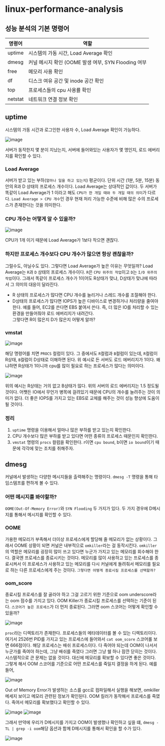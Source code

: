 # linux-performance-analysis
## 성능 분석의 기본 명령어
|명령어|역할|
|----|------------------------|
|uptime|시스템의 가동 시간, Load Average 확인|
|dmesg|커널 메시지 확인 (OOME 발생 여부, SYN Flooding 여부|
|free|메모리 사용 확인|
|df|디스크 여유 공간 및 inode 공간 확인|
|top|프로세스들의 cpu 사용률 확인|
|netstat|네트워크 연결 정보 확인|

## uptime
시스템의 가동 시간과 로그인한 사용자 수, Load Average 확인이 가능하다.    

![image](https://github.com/haeyonghahn/linux-performance-analysis/assets/31242766/b6384fe1-7986-45b4-8f1f-0f639022c635)

서버가 동작한지 몇 분이 지났는지, 서버에 들어와있는 사용자가 몇 명인지, 로드 에버리지를 확인할 수 있다.

### Load Average
서버가 받고 있는 부하(`얼마나 일을 하고 있는지`) 평균이다. 단위 시간 (1분, 5분, 15분) 동안의 R과 D 상태의 프로세스 개수이다. Load Average는 상대적인 값이다. 두 서버가 똑같이 Load Average가 1 이라고 해도 `CPU가 한 개일 때와 두 개일 때의 의미`가 다르다. `Load Average > CPU 개수`인 경우 현재 처리 가능한 수준에 비해 많은 수의 프로세스가 존재한다는 것을 의미한다. 

### CPU 개수는 어떻게 알 수 있을까?
![image](https://github.com/haeyonghahn/linux-performance-analysis/assets/31242766/d7809ccd-3c83-4627-bd55-44929a61842e)

CPU가 1개 이기 때문에 Load Average가 1보다 작으면 괜찮다. 

### 하지만 프로세스 개수보다 CPU 개수가 많으면 항상 괜찮을까?
그럴수도, 아닐수도 있다. 그렇다면 Load Average가 높은 이유는 무엇일까? Load Average는 `R`과 `D` 상태의 프로세스 개수이다. `R`은 `CPU 위주의 작업`이고 `D`는 `I/O 위주의 작업`이다. 그래서 똑같이 프로세스 개수가 1이어도 R상태가 맞냐, D상태가 맞냐에 따라서 그 의미의 대응이 달라진다.    
- R 상태의 프로세스가 많다면 CPU 개수를 늘리거나 스레드 개수를 조절해야 한다. 
- D상태의 프로세스가 많다면 IOPS가 높은 디바이스로 변경하거나 처리량을 줄여야 한다. 예를 들어, EC2를 쓴다면 EBS 붙여서 쓴다. 즉, 더 많은 IO를 처리할 수 있는 환경을 만들어줘야 로드 에버리지가 내려간다.    
그렇다면 R이 많은지 D가 많은지 어떻게 알까?

### vmstat 
![image](https://github.com/haeyonghahn/linux-performance-analysis/assets/31242766/a2ffa7b5-f95b-4985-b83c-8f60e757fec0)

해당 명령어를 치면 `PROCS` 컬럼이 있다. 그 중에서도 `R`컬럼과 `B`컬럼이 있는데, `R`컬럼이 R상태, `B`컬럼이 D상태로 이해하면 된다. 위 예시로 든 서버도 로드 에버리지가 1이다. 왜냐하면 R상태가 1이니까 cpu를 많이 필요로 하는 프로세스가 많다는 의미이다. 

![image](https://github.com/haeyonghahn/linux-performance-analysis/assets/31242766/499cd211-a0c6-47f8-be89-a7df9854bdd6)

위의 예시는 R상태는 거의 없고 B상태가 많다. 위의 서버의 로드 에버리지는 1.5 정도될 것이다. 어쨋든 IO에서 무언가 병목에 걸려있기 때문에 CPU의 개수를 늘려주는 것이 의미가 없다. 더 좋은 IOPS를 가지고 있는 EBS로 교체를 해주는 것이 성능 향상에 도움이 될 것이다. 

### 정리
1. `uptime` 명령을 이용해서 얼마나 많은 부하를 받고 있는지 확인한다.
2. CPU 개수보다 많은 부하를 받고 있다면 어떤 종류의 프로세스 때문인지 확인한다.
3. `vmstat` 명령의 `procs` 컬럼을 확인한다. r이면 `cpu bound`, b이면 `io bound`이기 때문에 각각에 맞는 조치를 취해주자.

## dmesg
커널에서 발생하는 다양한 메시지들을 출력해주는 명령이다. `dmesg -T` 명령을 통해 타임스템프를 편하게 볼 수 있다. 

### 어떤 메시지를 봐야할까?
`OOME(Out-Of-Memory Error)`와 `SYN Flooding` 두 가지가 있다. 두 가지 경우에 D메시지를 통해서 메시지를 확인할 수 있다. 

### OOME
가용한 메모리가 부족해서 더이상 프로세스에게 할당해 줄 메모리가 없는 상황이다. 그래서 OOME 상황이 되면 커널은 내부적으로 `omkiller`라는 걸 동작시킨다. `omkiller`의 역할은 메모리를 굉장히 많이 쓰고 있다면 누군가 가지고 있는 메모리를 회수해야 한다. 결국엔 프로세스를 종료시키는 것이다. 메모리를 많이 사용하고 있는 프로세스를 종료시켜서 이 프로세스가 사용하고 있는 메모리를 다시 커널에게 돌려줘서 메모리를 필요로 하는 다른 프로세스에게 주는 것이다. `그렇다면 어떻게 종료시킬 프로세스를 선택할까?`

### oom_score
종료시킬 프로세스를 잘 골라야 하고 그걸 고르기 위한 기준으로 oom underscore라는 oom 점수를 가지고 있다. OOM Killer가 종료시킬 프로세스를 선택하는 기준이 된다. `스코어가 높은 프로세스`가 더 먼저 종료된다. 그러면 oom 스코어는 어떻게 확인할 수 있을까?

![image](https://github.com/haeyonghahn/linux-performance-analysis/assets/31242766/814867a0-31f9-4f3f-98e5-ca9033fae058)

`proc`라는 디렉토리가 존재한다. 프로세스들의 메타데이터를 볼 수 있는 디렉토리이다. 여기서 2526번 PID를 가지고 있는 프로세스에 들어와서 `cat oom_score` 스코어롤 보면 666점이다. 해당 프로세스는 배쉬 프로세스이다. 다 죽어야 되는데 OOM이 나서서 누군가를 죽여야 하는데, 그냥 배쉬를 죽였다 그러면 그냥 쉘 하나 잠깐 닫히는 것이다. 시스템적으로 큰 문제는 없을 것이다. 대신에 메모리를 확보할 수 있다면 좋은 것이다. 그렇게 해서 OOM 스코어를 기준으로 어떤 프로세스를 죽일지 결정을 하게 된다. 예를 들어, 

![image](https://github.com/haeyonghahn/linux-performance-analysis/assets/31242766/d70c5a1b-df1d-4ad7-8f27-2fecb637d511)

Out of Memory Error가 발생하는 소스를 gcc로 컴파일해서 실행을 해보면, omkiller 메세지 보이고 메모리 관련된 정보가 확인된다. OOM 킬러가 동작해서 프로세스를 죽였다. 죽여서 메모리를 확보했다고 확인할 수 있다.

![image](https://github.com/haeyonghahn/linux-performance-analysis/assets/31242766/c204b057-dad3-4440-bf3b-995c017f36d9)
![image](https://github.com/haeyonghahn/linux-performance-analysis/assets/31242766/d08404e1-cec8-4953-943c-c441fbbaaabb)

그래서 만약에 우리가 D메시지를 가지고 OOM이 발생했나 확인하고 싶을 떄, `dmesg -TL | grep -i oom`해당 옵션과 함께 D메시지를 통해서 확인을 할 수가 있다.

![image](https://github.com/haeyonghahn/linux-performance-analysis/assets/31242766/03419ef2-c8fe-4f73-b8f0-873205823c2b)
